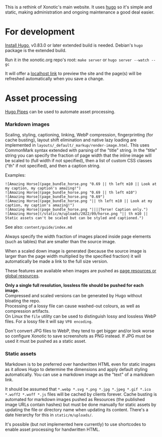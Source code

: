 This is a rethink of Xonotic's main website. It uses [hugo](https://gohugo.io/) so it's simple and
static, making administration and ongoing maintenance a good deal easier.

# For development

[Install Hugo](https://gohugo.io/getting-started/installing), v0.83.0 or later extended build is needed.  Debian's `hugo` package is the extended build.

Run it in the xonotic.org repo's root: `make server` or `hugo server --watch --gc`

It will offer a [localhost link](http://localhost:1313/) to preview the site and the page(s) will be refreshed automatically when you save a change.

# Asset processing

[Hugo Pipes](https://gohugo.io/hugo-pipes/) can be used to automate asset processing.

### Markdown images

Scaling, styling, captioning, linking, WebP compression, fingerprinting (for cache busting), layout shift elimination and native lazy loading are implemented in `layouts/_default/_markup/render-image.html`.  This uses CommonMark syntax extended with parsing of the "title" string.  In the "title" string you can specify the fraction of page width that the inline image will be scaled to (full width if not specified), then a list of custom CSS classes ("th" if not specified), and then a caption string.

Examples:
```
![Amazing Horse](page_bundle_horse.png "0.69 || th left m10 || Look at my caption, my caption's amazing!")
![Amazing Horse](page_bundle_horse.png "0.69 || th left m10")
![Amazing Horse](page_bundle_horse.png "0.69")
![Amazing Horse](page_bundle_horse.png "|| th left m10 || Look at my caption, my caption's amazing!")
![Amazing Horse](page_bundle_horse.png "||||Terse! Caption only.")
![Amazing Horse](/static/m/uploads/2022/09/horse.png "|| th m10 || Static assets can't be scaled but can be styled and captioned.")
```
See also: `content/guide/index.md`

Always specify the width fraction of images placed inside page elements (such as tables) that are smaller than the source image.

When a scaled down image is generated (because the source image is larger than the page width multiplied by the specified fraction) it will automatically be made a link to the full size version.

These features are available when images are pushed as [page resources or global resources](https://gohugo.io/content-management/image-processing/).

**Only a single full resolution, lossless file should be pushed for each image.**  
Compressed and scaled versions can be generated by Hugo without bloating the repo.  
Processing of a lossy file can cause washed-out colours, as well as compression artifacts.  
On Linux the `file` utility can be used to distinguish lossy and lossless WebP files.  For a lossy file it will say `VP8 encoding`.  

Don't convert JPG files to WebP, they tend to get bigger and/or look worse so configure Xonotic to save screenshots as PNG instead.  If JPG must be used it must be pushed as a static asset.  

### Static assets

Markdown is to be preferred over handwritten HTML even for static images as it allows Hugo to determine the dimensions and apply default styling automatically.  You can use a markdown image as the "text" of a markdown link.

It should be assumed that `*.webp *.svg *.png *.jpg *.jpeg *.gif *.ico *.woff2 *.woff *.js` files will be cached by clients forever.  Cache busting is automated for markdown images pushed as Resources (the published image URLs contain hashes) but must be done manually for static assets by updating the file or directory name when updating its content.  There's a date hierarchy for this in `static/m/uploads/`.

It's possible (but not implemented here currently) to use shortcodes to enable asset processing for handwritten HTML.
